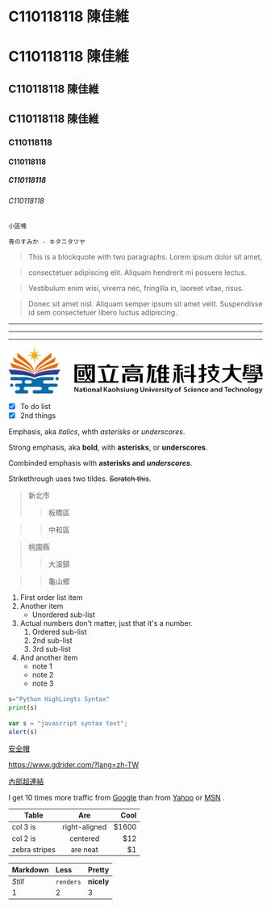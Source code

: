 # C110118118 陳佳維
C110118118 陳佳維
================
## C110118118 陳佳維
C110118118 陳佳維
------------------
### C110118118
#### C110118118
##### C110118118
###### C110118118

`
小區塊  
`

```
青のすみか - キタニタツヤ

```
> This is a blockquote with two paragraphs. Lorem ipsum dolor sit amet,

> consectetuer adipiscing elit. Aliquam hendrerit mi posuere lectus.

> Vestibulum enim wisi, viverra nec, fringilla in, laoreet vitae, risus.

> Donec sit amet nisl. Aliquam semper ipsum sit amet velit. Suspendisse
> id sem consectetuer libero luctus adipiscing.

---
***
___

![NKUST](nkust.jpg)
- [X] To do list 
- [X] 2nd things

Emphasis, aka *italics*, whth *asterisks* or _underscores_.

Strong emphasis, aka **bold**, with **asterisks**, or __underscores__.

Combinded emphasis with **asterisks and _underscores_**.

Strikethrough uses two tildes. ~~Scratch this~~.

> 新北市
>>板橋區

>>中和區

> 桃園縣
>>大溪鎮

>>龜山鄉

1. First order list item
2. Another item
    *  Unordered sub-list
3. Actual numbers don't matter, just that it's a number.
    1. Ordered sub-list
    2. 2nd sub-list
    3. 3rd sub-list
4. And another item
    + note 1
    - note 2
    * note 3

```python
s="Python HighLingts Syntax"
print(s)
```

```js
var s = "javascript syntax text";
alert(s)
```
[安全帽](https://www.gdrider.com/?lang=zh-TW)

<https://www.gdrider.com/?lang=zh-TW>

[內部超連結](/blob/b3e02dd694485149543aae3362518027961a3a32/hw2.md)

I get 10 times more traffic from [Google]  than from
[Yahoo]  or [MSN] .

  [Google]: http://google.com/        "Google搜尋"
  [Yahoo]: http://search.yahoo.com/  "Yahoo 搜尋"
  [MSN]: http://search.msn.com/    "MSN 搜尋"

| **Table** | **Are** | **Cool** |
| --------   |     :---:      |          ---: |
| col 3 is   | right-aligned     | $1600    |
| col 2 is   | centered     | $12    |
| zebra stripes   | are neat     | $1    |

| **Markdown** | **Less** | **Pretty** |
| :---  | :-------      | :--- |
| *Still*  | `renders`     | **nicely**    |
| 1   | 2     | 3    |

